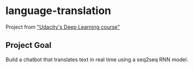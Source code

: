 # language-translation
Project from ["Udacity's Deep Learning course"](https://br.udacity.com/course/deep-learning-nanodegree-foundation--nd101/)

## Project Goal
Build a chatbot that translates text in real time using a seq2seq RNN model.
